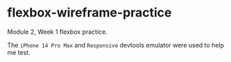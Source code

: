 # flexbox-wireframe-practice
Module 2, Week 1 flexbox practice.

The `iPhone 14 Pro Max` and `Responsive` devtools emulator were used to help me test.
